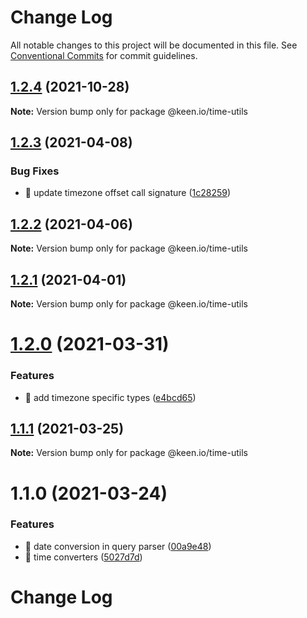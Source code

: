 # Change Log

All notable changes to this project will be documented in this file.
See [Conventional Commits](https://conventionalcommits.org) for commit guidelines.

## [1.2.4](https://github.com/keen/keen/compare/@keen.io/time-utils@1.2.3...@keen.io/time-utils@1.2.4) (2021-10-28)

**Note:** Version bump only for package @keen.io/time-utils





## [1.2.3](https://github.com/keen/keen/compare/@keen.io/time-utils@1.2.2...@keen.io/time-utils@1.2.3) (2021-04-08)


### Bug Fixes

* 🐛 update timezone offset call signature ([1c28259](https://github.com/keen/keen/commit/1c2825900361e8d3c546d50e72ab70ee1ed6743c))





## [1.2.2](https://github.com/keen/keen/compare/@keen.io/time-utils@1.2.1...@keen.io/time-utils@1.2.2) (2021-04-06)

**Note:** Version bump only for package @keen.io/time-utils





## [1.2.1](https://github.com/keen/keen/compare/@keen.io/time-utils@1.2.0...@keen.io/time-utils@1.2.1) (2021-04-01)

**Note:** Version bump only for package @keen.io/time-utils





# [1.2.0](https://github.com/keen/keen/compare/@keen.io/time-utils@1.1.1...@keen.io/time-utils@1.2.0) (2021-03-31)


### Features

* 🎸 add timezone specific types ([e4bcd65](https://github.com/keen/keen/commit/e4bcd658c62ba47d5aa2e2427e94579b47c58da6))





## [1.1.1](https://github.com/keen/keen/compare/@keen.io/time-utils@1.1.0...@keen.io/time-utils@1.1.1) (2021-03-25)

**Note:** Version bump only for package @keen.io/time-utils





# 1.1.0 (2021-03-24)


### Features

* 🎸 date conversion in query parser ([00a9e48](https://github.com/keen/keen/commit/00a9e4814a5bc2b3ccad8035e2df27bc1f2a9fb3))
* 🎸 time converters ([5027d7d](https://github.com/keen/keen/commit/5027d7df25fb351719e0d102c50e0dc1bdca4cee))





# Change Log
